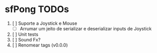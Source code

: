 sfPong TODOs
============

1. [ ] Suporte a Joystick e Mouse
	- [ ] Arrumar um jeito de serializar e deserializar inputs de Joystick
2. [ ] Unit tests
3. [ ] Sound Fx?
4. [ ] Renomear tags (v0.0.0)
